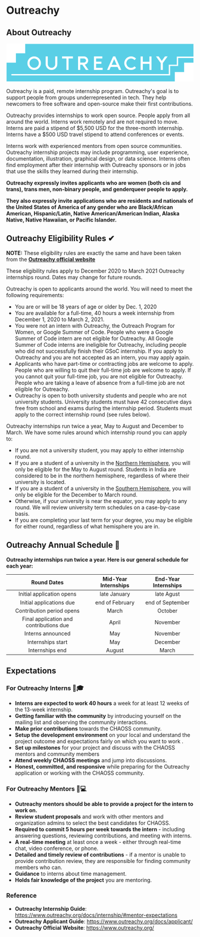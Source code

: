 # Outreachy

## About Outreachy

![](../../../.gitbook/assets/outreachy-logo.png)

Outreachy is a paid, remote internship program. Outreachy's goal is to support people from groups underrepresented in tech. They help newcomers to free software and open-source make their first contributions.

Outreachy provides internships to work open source. People apply from all around the world. Interns work remotely and are not required to move. Interns are paid a stipend of $5,500 USD for the three-month internship. Interns have a $500 USD travel stipend to attend conferences or events.

Interns work with experienced mentors from open source communities. Outreachy internship projects may include programming, user experience, documentation, illustration, graphical design, or data science. Interns often find employment after their internship with Outreachy sponsors or in jobs that use the skills they learned during their internship.

**Outreachy expressly invites applicants who are women (both cis and trans), trans men, non-binary people, and genderqueer people to apply.**

**They also expressly invite applications who are residents and nationals of the United States of America of any gender who are Black/African American, Hispanic/Latin, Native American/American Indian, Alaska Native, Native Hawaiian, or Pacific Islander.**

## **Outreachy Eligibility Rules** ✔

**NOTE:** These eligibility rules are exactly the same and have been taken from the [**Outreachy official website**](https://www.outreachy.org/docs/applicant/#what-is-outreachy)

These eligibility rules apply to December 2020 to March 2021 Outreachy internships round. Dates may change for future rounds.

Outreachy is open to applicants around the world. You will need to meet the following requirements:

* You are or will be 18 years of age or older by Dec. 1, 2020
* You are available for a full-time, 40 hours a week internship from December 1, 2020 to March 2, 2021.
* You were not an intern with Outreachy, the Outreach Program for Women, or Google Summer of Code. People who were a Google Summer of Code intern are not eligible for Outreachy. All Google Summer of Code interns are ineligible for Outreachy, including people who did not successfully finish their GSoC internship. If you apply to Outreachy and you are not accepted as an intern, you may apply again.
* Applicants who have part-time or contracting jobs are welcome to apply. People who are willing to quit their full-time job are welcome to apply. If you cannot quit your full-time job, you are not eligible for Outreachy. People who are taking a leave of absence from a full-time job are not eligible for Outreachy.
* Outreachy is open to both university students and people who are not university students. University students must have 42 consecutive days free from school and exams during the internship period. Students must apply to the correct internship round (see rules below).

Outreachy internships run twice a year, May to August and December to March. We have some rules around which internship round you can apply to:

* If you are not a university student, you may apply to either internship round.
* If you are a student of a university in the [Northern Hemisphere](https://en.wikipedia.org/wiki/Northern\_Hemisphere), you will only be eligible for the May to August round. Students in India are considered to be in the northern hemisphere, regardless of where their university is located.
* If you are a student of a university in the [Southern Hemisphere](https://en.wikipedia.org/wiki/Southern\_Hemisphere), you will only be eligible for the December to March round.
* Otherwise, if your university is near the equator, you may apply to any round. We will review university term schedules on a case-by-case basis.
* If you are completing your last term for your degree, you may be eligible for either round, regardless of what hemisphere you are in.

## Outreachy Annual Schedule 📆

**Outreachy internships run twice a year. Here is our general schedule for each year:**

|               Round Dates               | Mid-Year Internships | End-Year Internships |
| :-------------------------------------: | :------------------: | :------------------: |
|        Initial application opens        |     late January     |      late Agust      |
|         Initial applications due        |    end of February   |   end of September   |
|        Contribution period opens        |         March        |        October       |
| Final application and contributions due |         April        |       November       |
|            Interns announced            |          May         |       November       |
|            Internships start            |          May         |       December       |
|             Internships end             |        August        |         March        |

## Expectations

### For Outreachy Interns 👨🎓

* **Interns are expected to work 40 hours** a week for at least 12 weeks of the 13-week internship.
* **Getting familiar with the community** by introducing yourself on the mailing list and observing the community interactions.
* **Make prior contributions** towards the CHAOSS community.
* **Setup the development environment** on your local and understand the project outcome and expectations fairly on which you want to work .
* **Set up milestones** for your project and discuss with the CHAOSS mentors and community members
* **Attend weekly CHAOSS meetings** and jump into discussions.
* **Honest, committed, and responsive** while preparing for the Outreachy application or working with the CHAOSS community.

### For Outreachy Mentors 👨💻

* **Outreachy mentors should be able to provide a project for the intern to work on.**
* **Review student proposals** and work with other mentors and organization admins to select the best candidates for CHAOSS.
* **Required to commit 5 hours per week towards the intern** - including answering questions, reviewing contributions, and meeting with interns.
* **A real-time meeting** at least once a week - either through real-time chat, video conference, or phone.
* **Detailed and timely review of contributions** - if a mentor is unable to provide contribution review, they are responsible for finding community members who can.
* **Guidance** to interns about time management.
* **Holds fair knowledge of the project** you are mentoring.

### Reference

* **Outreachy Internship Guide**: https://www.outreachy.org/docs/internship/#mentor-expectations
* **Outreachy Applicant Guide**: https://www.outreachy.org/docs/applicant/
* **Outreachy Official Website**: https://www.outreachy.org/
